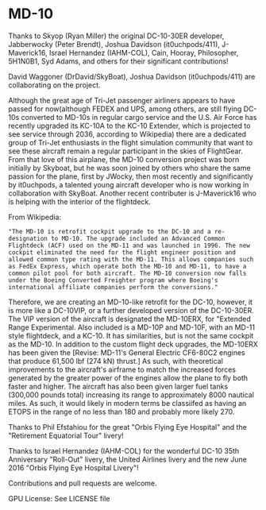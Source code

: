 MD-10
==============

Thanks to Skyop (Ryan Miller) the original DC-10-30ER developer, Jabberwocky (Peter Brendt), Joshua Davidson (it0uchpods/411), J-Maverick16, Israel Hernandez (IAHM-COL), Cain, Hooray, Philosopher, 5H1N0B1, Syd Adams, and others for their significant contributions!

David Waggoner (DrDavid/SkyBoat), Joshua Davidson (it0uchpods/411) are collaborating on the project.

Although the great age of Tri-Jet passenger airliners appears to have passed for now(although FEDEX and UPS, among others, are still flying DC-10s converted to MD-10s in regular cargo service and the U.S. Air Force has recently upgraded its KC-10A to the KC-10 Extender, which is projected to see service through 2036, according to Wikipedia) there are a dedicated group of Tri-Jet enthusiasts in the flight simulation community that want to see these aircraft remain a regular participant in the skies of FlightGear.  From that love of this airplane, the MD-10 conversion project was born initially by Skyboat, but he was soon joined by others who share the same passion for the plane, first by JWocky, then most recently and significantly by it0uchpods, a talented young aircraft developer who is now working in collaboration with SkyBoat.  Another recent contributer is J-Maverick16 who is helping with the interior of the flightdeck.

From Wikipedia:

	"The MD-10 is retrofit cockpit upgrade to the DC-10 and a re-designation to MD-10. The upgrade included an Advanced Common Flightdeck (ACF) used on the MD-11 and was launched in 1996. The new cockpit eliminated the need for the flight engineer position and allowed common type rating with the MD-11. This allows companies such as FedEx Express, which operate both the MD-10 and MD-11, to have a common pilot pool for both aircraft. The MD-10 conversion now falls under the Boeing Converted Freighter program where Boeing's international affiliate companies perform the conversions."

Therefore, we are creating an MD-10-like retrofit for the DC-10, however, it is more like a DC-10VIP, or a further developed version of the DC-10-30ER. The VIP version of the aircraft is designated the MD-10ERX, for "Extended Range Experimental. Also included is a MD-10P and MD-10F, with an MD-11 style flightdeck, and a KC-10. It has similarities, but is not the same cockpit as the MD-10.  In addition to the custom flight deck upgrades, the MD-10ERX has been given the [Revise: MD-11's General Electric CF6-80C2 engines that produce 61,500 lbf (274 kN) thrust.]  As such, with theoretical improvements to the aircraft's airframe to match the increased forces generated by the greater power of the engines allow the plane to fly both faster and higher.  The aircraft has also been given larger fuel tanks (300,000 pounds total) increasing its range to approximately 8000 nautical miles.  As such, it would likely in modern terms be classiifed as having an ETOPS in the range of no less than 180 and probably more likely 270.

Thanks to Phil Efstahiou for the great "Orbis Flying Eye Hospital" and the "Retirement Equatorial Tour" livery!

Thanks to Israel Hernandez (IAHM-COL) for the wonderful DC-10 35th Anniversary "Roll-Out" livery, the United Airlines livery and the new June 2016 "Orbis Flying Eye Hospital Livery"!

Contributions and pull requests are welcome.

GPU License:  See LICENSE file
